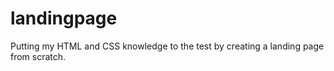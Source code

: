 # landingpage
Putting my HTML and CSS knowledge to the test by creating a landing page from scratch.
